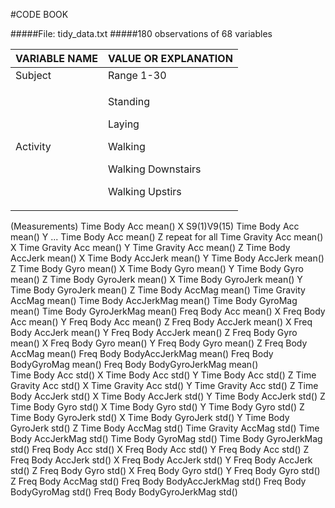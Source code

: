 #CODE BOOK

#####File: tidy_data.txt
#####180 observations of 68 variables

|VARIABLE NAME|VALUE OR EXPLANATION|
|-------------|--------------------|
|Subject      | Range 1-30|
|Activity     |<p>Standing</p><p>Laying</p><p>Walking</p><p>Walking Downstairs</p><p>Walking Upstirs</p> |

(Measurements)
Time Body Acc mean() X				S9(1)V9(15)
Time Body Acc mean() Y				   ...
Time Body Acc mean() Z				repeat for all
Time Gravity Acc mean() X
Time Gravity Acc mean() Y
Time Gravity Acc mean() Z
Time Body AccJerk mean() X
Time Body AccJerk mean() Y
Time Body AccJerk mean() Z
Time Body Gyro mean() X
Time Body Gyro mean() Y
Time Body Gyro mean() Z
Time Body GyroJerk mean() X
Time Body GyroJerk mean() Y
Time Body GyroJerk mean() Z
Time Body AccMag mean()
Time Gravity AccMag mean()
Time Body AccJerkMag mean()
Time Body GyroMag mean()
Time Body GyroJerkMag mean()
Freq Body Acc mean() X
Freq Body Acc mean() Y
Freq Body Acc mean() Z
Freq Body AccJerk mean() X
Freq Body AccJerk mean() Y
Freq Body AccJerk mean() Z
Freq Body Gyro mean() X
Freq Body Gyro mean() Y
Freq Body Gyro mean() Z
Freq Body AccMag mean()
Freq Body BodyAccJerkMag mean()
Freq Body BodyGyroMag mean()
Freq Body BodyGyroJerkMag mean()\
Time Body Acc std() X
Time Body Acc std() Y
Time Body Acc std() Z
Time Gravity Acc std() X
Time Gravity Acc std() Y
Time Gravity Acc std() Z
Time Body AccJerk std() X
Time Body AccJerk std() Y
Time Body AccJerk std() Z
Time Body Gyro std() X
Time Body Gyro std() Y
Time Body Gyro std() Z
Time Body GyroJerk std() X
Time Body GyroJerk std() Y
Time Body GyroJerk std() Z
Time Body AccMag std()
Time Gravity AccMag std()
Time Body AccJerkMag std()
Time Body GyroMag std()
Time Body GyroJerkMag std()
Freq Body Acc std() X
Freq Body Acc std() Y
Freq Body Acc std() Z
Freq Body AccJerk std() X
Freq Body AccJerk std() Y
Freq Body AccJerk std() Z
Freq Body Gyro std() X
Freq Body Gyro std() Y
Freq Body Gyro std() Z
Freq Body AccMag std()
Freq Body BodyAccJerkMag std()
Freq Body BodyGyroMag std()
Freq Body BodyGyroJerkMag std()
